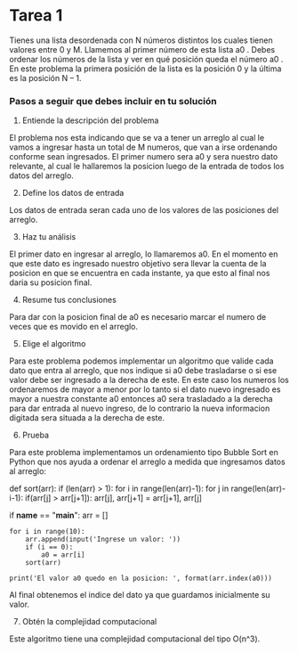 # Tarea 1

Tienes una lista desordenada con N números distintos los cuales tienen valores entre 0 y M. Llamemos al primer número de esta lista a0 . Debes ordenar los números de la lista y ver en qué posición queda el número a0 . En este problema la primera posición de la lista es la posición 0 y la última es la posición N – 1.

### Pasos a seguir que debes incluir en tu solución

1. Entiende la descripción del problema

El problema nos esta indicando que se va a tener un arreglo al cual le vamos a ingresar hasta un total de M numeros, que van a irse ordenando conforme sean ingresados. El primer numero sera a0 y sera nuestro dato relevante, al cual le hallaremos la posicion luego de la entrada de todos los datos del arreglo.

2. Define los datos de entrada

Los datos de entrada seran cada uno de los valores de las posiciones del arreglo.

3. Haz tu análisis

El primer dato en ingresar al arreglo, lo llamaremos a0. En el momento en que este dato es ingresado nuestro objetivo sera llevar la cuenta de la posicion en que se encuentra en cada instante, ya que esto al final nos daria su posicion final.

4. Resume tus conclusiones

Para dar con la posicion final de a0 es necesario marcar el numero de veces que es movido en el arreglo.

5. Elige el algoritmo

Para este problema podemos implementar un algoritmo que valide cada dato que entra al arreglo, que nos indique si a0 debe trasladarse o si ese valor debe ser ingresado a la derecha de este. En este caso los numeros los ordenaremos de mayor a menor por lo tanto si el dato nuevo ingresado es mayor a nuestra constante a0 entonces a0 sera trasladado a la derecha para dar entrada al nuevo ingreso, de lo contrario la nueva informacion digitada sera situada a la derecha de este.

6. Prueba

Para este problema implementamos un ordenamiento tipo Bubble Sort en Python que nos ayuda a ordenar el arreglo a medida que ingresamos datos al arreglo:

def sort(arr):
    if (len(arr) > 1):
        for i in range(len(arr)-1):
            for j in range(len(arr)-i-1):
                if(arr[j] > arr[j+1]):
                    arr[j], arr[j+1] = arr[j+1], arr[j]


if __name__ == "__main__":
    arr = []

    for i in range(10):
        arr.append(input('Ingrese un valor: '))
        if (i == 0):
            a0 = arr[i]
        sort(arr)
    
    print('El valor a0 quedo en la posicion: ', format(arr.index(a0)))

Al final obtenemos el indice del dato ya que guardamos inicialmente su valor.

7. Obtén la complejidad computacional

Este algoritmo tiene una complejidad computacional del tipo O(n^3).
